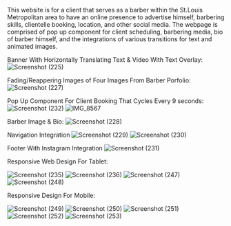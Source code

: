 This website is for a client that serves as a barber within the St.Louis Metropolitan area to have an online presence to advertise himself, barbering skills, clientelle booking, location, and other social media. The webpage is comprised of pop up component for client scheduling, barbering media, bio of barber himself, and the integrations of various transitions for text and animated images.

Banner With Horizontally Translating Text & Video With Text Overlay:
![Screenshot (225)](https://github.com/user-attachments/assets/eebd45a7-7182-4c32-be27-be46c1db6f16)


Fading/Reappering Images of Four Images From Barber Porfolio:
![Screenshot (227)](https://github.com/user-attachments/assets/18b24411-f294-4034-8c24-2b11a95ae882)


Pop Up Component For Client Booking That Cycles Every 9 seconds:
![Screenshot (232)](https://github.com/user-attachments/assets/7b40350a-6b7c-4939-9da1-c4f324a8f31c)
![IMG_8567](https://github.com/user-attachments/assets/9213f24a-0417-44dd-9545-5d3af9478eae)


Barber Image & Bio:
![Screenshot (228)](https://github.com/user-attachments/assets/2872f9d8-1c2f-4207-bc17-04cc72ffd2e3)


Navigation Integration
![Screenshot (229)](https://github.com/user-attachments/assets/c400a7be-e99d-4be2-9624-0c485ae59428)
![Screenshot (230)](https://github.com/user-attachments/assets/2a09e164-fe49-45a4-a48b-3542d40ce547)



Footer With Instagram Integration
![Screenshot (231)](https://github.com/user-attachments/assets/b0b137e4-9421-47a9-b0aa-c7f895757c17)













Responsive Web Design For Tablet:


















































![Screenshot (235)](https://github.com/user-attachments/assets/06bf0f1a-ae78-4a8f-84ea-3b25ded92f06)
![Screenshot (236)](https://github.com/user-attachments/assets/bf9fc26a-5dc7-4f10-ac74-8d2f51f52f14)
![Screenshot (247)](https://github.com/user-attachments/assets/d3637876-e834-4af4-aa77-5560acbeba63)
![Screenshot (248)](https://github.com/user-attachments/assets/85d3fdf7-324c-4b3d-b592-41d6feddc500)







Responsive Design For Mobile:















































![Screenshot (249)](https://github.com/user-attachments/assets/31e1dd15-b2c7-4fe0-8c5e-e2c468d5bc95)
![Screenshot (250)](https://github.com/user-attachments/assets/6c70b39b-f607-4a09-89e9-dd73a385c311)
![Screenshot (251)](https://github.com/user-attachments/assets/094458f9-d359-45b7-b875-0e54897797d3)
![Screenshot (252)](https://github.com/user-attachments/assets/9ef4d65a-2aa0-4673-be5c-5b491def4357)
![Screenshot (253)](https://github.com/user-attachments/assets/12010bbe-0785-40cd-83bf-1ac638b06fad)










